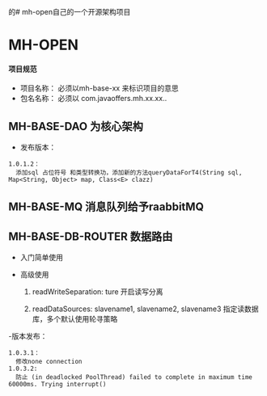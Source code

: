 的# mh-open自己的一个开源架构项目

# MH-OPEN
#### 项目规范
- 项目名称： 必须以mh-base-xx 来标识项目的意思
- 包名名称： 必须以 com.javaoffers.mh.xx.xx..


## MH-BASE-DAO  为核心架构

- 发布版本：
```
1.0.1.2：
  添加sql 占位符号 和类型转换功，添加新的方法queryDataForT4(String sql, Map<String, Object> map, Class<E> clazz)
```





## MH-BASE-MQ 消息队列给予raabbitMQ


## MH-BASE-DB-ROUTER 数据路由

- 入门简单使用

- 高级使用 
    1. readWriteSeparation: ture  开启读写分离
    
    2. readDataSources: slavename1, slavename2, slavename3  指定读数据库，多个默认使用轮寻策略

-版本发布：
```
1.0.3.1：
  修改none connection
1.0.3.2:
  防止 (in deadlocked PoolThread) failed to complete in maximum time 60000ms. Trying interrupt()  
```    
   